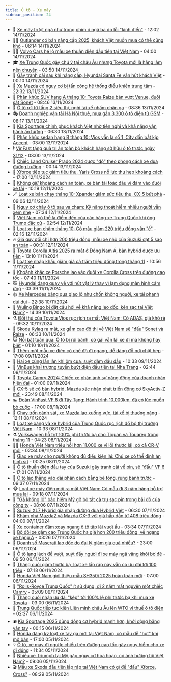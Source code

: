 ```yaml
---
title: Ô tô - Xe máy
sidebar_position: 24
---
```


<!-- dantri-o-to-xe-may:START -->
- 🤡 [Xe máy trượt ngã như trong phim ở ngã ba do lỗi &quot;kinh điển&quot;](https://dantri.com.vn/o-to-xe-may/xe-may-truot-nga-nhu-trong-phim-o-nga-ba-do-loi-kinh-dien-20241114183504500.htm) - 12:02 14/11/2024
- 🧑‍💻 [Outlander có bản nâng cấp 2025, khách Việt muốn mua có thể cũng khó](https://dantri.com.vn/o-to-xe-may/outlander-co-ban-nang-cap-2025-khach-viet-muon-mua-co-the-cung-kho-20241114121231001.htm) - 06:14 14/11/2024
- 🧑‍💻 [Volvo Cars hé lộ mẫu xe thuần điện đầu tiên tại Việt Nam](https://dantri.com.vn/o-to-xe-may/volvo-cars-he-lo-mau-xe-thuan-dien-dau-tien-tai-viet-nam-20241114102608594.htm) - 04:00 14/11/2024
- 🎓 [Xe Trung Quốc gây chú ý tại châu Âu nhưng Toyota mới là hãng làm nên chuyện](https://dantri.com.vn/o-to-xe-may/xe-trung-quoc-gay-chu-y-tai-chau-au-nhung-toyota-moi-la-hang-lam-nen-chuyen-20241114103758696.htm) - 03:50 14/11/2024
- 🌊 [Gây tranh cãi sau khi nâng cấp, Hyundai Santa Fe vẫn hút khách Việt](https://dantri.com.vn/o-to-xe-may/gay-tranh-cai-sau-khi-nang-cap-hyundai-santa-fe-van-hut-khach-viet-20241112113145131.htm) - 00:10 14/11/2024
- 🥷 [Xe Mazda có nguy cơ bị tấn công hệ thống điều khiển trung tâm](https://dantri.com.vn/o-to-xe-may/xe-mazda-co-nguy-co-bi-tan-cong-he-thong-dieu-khien-trung-tam-20241113162229617.htm) - 22:32 13/11/2024
- 🤩 [Phân khúc SUV hạng A tháng 10: Toyota Raize bán vượt Venue, đuổi sát Sonet](https://dantri.com.vn/o-to-xe-may/phan-khuc-suv-hang-a-thang-10-toyota-raize-ban-vuot-venue-duoi-sat-sonet-20241113120430300.htm) - 08:46 13/11/2024
- 🫶 [Ô tô rơi từ tầng 2 siêu thị, nghi tài xế nhầm chân ga](https://dantri.com.vn/o-to-xe-may/o-to-roi-tu-tang-2-sieu-thi-nghi-tai-xe-nham-chan-ga-20241113131015992.htm) - 08:36 13/11/2024
- 🎭 [Doanh nghiệp vận tải Hà Nội thuê, mua gần 3.300 ô tô điện từ GSM](https://dantri.com.vn/o-to-xe-may/doanh-nghiep-van-tai-ha-noi-thue-mua-gan-3300-o-to-dien-tu-gsm-20241113150947063.htm) - 08:17 13/11/2024
- 🌁 [Kia Sportage chinh phục khách Việt nhờ tiện nghi và khả năng vận hành ấn tượng](https://dantri.com.vn/o-to-xe-may/kia-sportage-chinh-phuc-khach-viet-nho-tien-nghi-va-kha-nang-van-hanh-an-tuong-20241113113452359.htm) - 06:30 13/11/2024
- 🦩 [Phân khúc sedan hạng B tháng 10: Vios vẫn là số 1, City dần bắt kịp Accent](https://dantri.com.vn/o-to-xe-may/phan-khuc-sedan-hang-b-thang-10-vios-van-la-so-1-city-dan-bat-kip-accent-20241112142046931.htm) - 03:00 13/11/2024
- 🕴 [VinFast tặng quà tri ân toàn bộ khách hàng sở hữu ô tô trước ngày 31/12](https://dantri.com.vn/o-to-xe-may/vinfast-tang-qua-tri-an-toan-bo-khach-hang-so-huu-o-to-truoc-ngay-3112-20241113094329487.htm) - 03:00 13/11/2024
- 🎡 [Chiếc Land Cruiser Prado 2024 được &quot;độ&quot; theo phong cách xe đua đường trường](https://dantri.com.vn/o-to-xe-may/chiec-land-cruiser-prado-2024-duoc-do-theo-phong-cach-xe-dua-duong-truong-20241113000550684.htm) - 00:14 13/11/2024
- 📝 [Xforce tiếp tục giảm tiêu thụ, Yaris Cross nỗ lực thu hẹp khoảng cách](https://dantri.com.vn/o-to-xe-may/xforce-tiep-tuc-giam-tieu-thu-yaris-cross-no-luc-thu-hep-khoang-cach-20241112122349392.htm) - 17:00 12/11/2024
- 🧐 [Không giữ khoảng cách an toàn, xe bán tải toác đầu vì đâm vào đuôi xe tải](https://dantri.com.vn/o-to-xe-may/khong-giu-khoang-cach-an-toan-xe-ban-tai-toac-dau-vi-dam-vao-duoi-xe-tai-20241112124840221.htm) - 10:19 12/11/2024
- 🪄 [Loạt xe bán chạy tháng 10: Xpander giảm sức tiêu thụ, CX-5 bứt phá](https://dantri.com.vn/o-to-xe-may/loat-xe-ban-chay-thang-10-xpander-giam-suc-tieu-thu-cx-5-but-pha-20241112104619982.htm) - 09:06 12/11/2024
- 🧰 [Nguy cơ cháy ô tô sau va chạm: Kỹ năng thoát hiểm nhiều người vẫn xem nhẹ](https://dantri.com.vn/o-to-xe-may/nguy-co-chay-o-to-sau-va-cham-ky-nang-thoat-hiem-nhieu-nguoi-van-xem-nhe-20241112141420611.htm) - 07:34 12/11/2024
- 🚀 [Việt Nam có thể là điểm đến của các hãng xe Trung Quốc khi ông Trump đắc cử](https://dantri.com.vn/o-to-xe-may/viet-nam-co-the-la-diem-den-cua-cac-hang-xe-trung-quoc-khi-ong-trump-dac-cu-20241112093625714.htm) - 02:54 12/11/2024
- 💪 [Loạt xe bán chậm tháng 10: Có mẫu giảm 220 triệu đồng vẫn &quot;ế&quot;](https://dantri.com.vn/o-to-xe-may/loat-xe-ban-cham-thang-10-co-mau-giam-220-trieu-dong-van-e-20241112000107192.htm) - 02:16 12/11/2024
- 🔥 [Giá quy đổi chỉ hơn 200 triệu đồng, mẫu xe nhỏ của Suzuki đạt 5 sao an toàn](https://dantri.com.vn/o-to-xe-may/gia-quy-doi-chi-hon-200-trieu-dong-mau-xe-nho-cua-suzuki-dat-5-sao-an-toan-20241112002333033.htm) - 00:31 12/11/2024
- 🐲 [Toyota Corolla Altis 2025 ra mắt ở Đông Nam Á, bản hybrid được ưu tiên](https://dantri.com.vn/o-to-xe-may/toyota-corolla-altis-2025-ra-mat-o-dong-nam-a-ban-hybrid-duoc-uu-tien-20241111160640506.htm) - 13:10 11/11/2024
- 🌋 [Loạt xe nhập khẩu giảm giá cả trăm triệu đồng trong tháng 11](https://dantri.com.vn/o-to-xe-may/loat-xe-nhap-khau-giam-gia-ca-tram-trieu-dong-trong-thang-11-20241111115740880.htm) - 10:56 11/11/2024
- 🤩 [Khoảnh khắc xe Porsche lao vào đuôi xe Corolla Cross trên đường cao tốc](https://dantri.com.vn/o-to-xe-may/khoanh-khac-xe-porsche-lao-vao-duoi-xe-corolla-cross-tren-duong-cao-toc-20241111142715274.htm) - 07:40 11/11/2024
- 😺 [Hyundai đang quay về với nút vật lý thay vì lạm dụng màn hình cảm ứng](https://dantri.com.vn/o-to-xe-may/hyundai-dang-quay-ve-voi-nut-vat-ly-thay-vi-lam-dung-man-hinh-cam-ung-20241111101139753.htm) - 03:39 11/11/2024
- 👍 [Xe Mercedes băng qua giao lộ như chốn không người, xe tải phanh dúi dụi](https://dantri.com.vn/o-to-xe-may/xe-mercedes-bang-qua-giao-lo-nhu-chon-khong-nguoi-xe-tai-phanh-dui-dui-20241110172818219.htm) - 22:38 10/11/2024
- 🎃 [Wuling Bingo bị đặt câu hỏi về khả năng leo dốc, kén sạc tại Việt Nam?](https://dantri.com.vn/o-to-xe-may/wuling-bingo-bi-dat-cau-hoi-ve-kha-nang-leo-doc-ken-sac-tai-viet-nam-20241110005116376.htm) - 14:39 10/11/2024
- ⚗️ [Đối thủ của Toyota Vios rục rịch ra mắt Việt Nam: Có ADAS, giá khó rẻ](https://dantri.com.vn/o-to-xe-may/doi-thu-cua-toyota-vios-ruc-rich-ra-mat-viet-nam-co-adas-gia-kho-re-20241110134055671.htm) - 09:32 10/11/2024
- 🦄 [Skoda Kylaq ra mắt, xe gầm cao đô thị về Việt Nam sẽ &quot;đấu&quot; Sonet và Raize](https://dantri.com.vn/o-to-xe-may/skoda-kylaq-ra-mat-xe-gam-cao-do-thi-ve-viet-nam-se-dau-sonet-va-raize-20241110133221798.htm) - 06:33 10/11/2024
- 😺 [Nổi bật tuần qua: Ô tô bị rơi bánh, cô gái vẫn lái xe đi mà không hay biết](https://dantri.com.vn/o-to-xe-may/noi-bat-tuan-qua-o-to-bi-roi-banh-co-gai-van-lai-xe-di-ma-khong-hay-biet-20241110080941927.htm) - 01:10 10/11/2024
- 💼 [Thêm một mẫu xe điện có chế độ đi ngang, dễ dàng đỗ nơi chật hẹp](https://dantri.com.vn/o-to-xe-may/them-mot-mau-xe-dien-co-che-do-di-ngang-de-dang-do-noi-chat-hep-20241109163024875.htm) - 17:08 09/11/2024
- 💃 [Hai xe cùng lấn làn khi ôm cua, suýt đâm đấu đầu](https://dantri.com.vn/o-to-xe-may/hai-xe-cung-lan-lan-khi-om-cua-suyt-dam-dau-dau-20241109155239636.htm) - 10:33 09/11/2024
- 🚀 [VinBus khai trương tuyến buýt điện đầu tiên tại Nha Trang](https://dantri.com.vn/o-to-xe-may/vinbus-khai-truong-tuyen-buyt-dien-dau-tien-tai-nha-trang-20241109093740416.htm) - 02:44 09/11/2024
- 🤩 [Toyota Camry 2024: Chiếc xe phản ánh sự năng động của doanh nhân hiện đại](https://dantri.com.vn/o-to-xe-may/toyota-camry-2024-chiec-xe-phan-anh-su-nang-dong-cua-doanh-nhan-hien-dai-20241108163812529.htm) - 01:00 09/11/2024
- 💪 [CX-5 sẽ có bản hybrid, Mazda xác nhận phát triển động cơ SkyActiv-Z mới](https://dantri.com.vn/o-to-xe-may/cx-5-se-co-ban-hybrid-mazda-xac-nhan-phat-trien-dong-co-skyactiv-z-moi-20241109005820214.htm) - 23:49 08/11/2024
- 🏊 [Đoàn VinFast VF 8 đi Tây Tạng: Hành trình 10.000km, đã có lúc muốn bỏ cuộc](https://dantri.com.vn/o-to-xe-may/doan-vinfast-vf-8-di-tay-tang-hanh-trinh-10000km-da-co-luc-muon-bo-cuoc-20241108133024239.htm) - 17:00 08/11/2024
- 💄 [Chạy trốn cảnh sát, xe Mazda lao xuống vực, tài xế bị thương nặng](https://dantri.com.vn/o-to-xe-may/chay-tron-canh-sat-xe-mazda-lao-xuong-vuc-tai-xe-bi-thuong-nang-20241108181103310.htm) - 12:11 08/11/2024
- 👺 [Loạt xe xăng và xe hybrid của Trung Quốc rục rịch đổ bộ thị trường Việt Nam](https://dantri.com.vn/o-to-xe-may/loat-xe-xang-va-xe-hybrid-cua-trung-quoc-ruc-rich-do-bo-thi-truong-viet-nam-20241108105859951.htm) - 10:33 08/11/2024
- ⚗️ [Volkswagen hỗ trợ 100% phí trước bạ cho Tiguan và Touareg trong tháng 11](https://dantri.com.vn/o-to-xe-may/volkswagen-ho-tro-100-phi-truoc-ba-cho-tiguan-va-touareg-trong-thang-11-20241108110252866.htm) - 04:23 08/11/2024
- 🧑‍🏫 [Honda Việt Nam triệu hồi hơn 11.000 xe vì lỗi thước lái, có cả CR-V mới](https://dantri.com.vn/o-to-xe-may/honda-viet-nam-trieu-hoi-hon-11000-xe-vi-loi-thuoc-lai-co-ca-cr-v-moi-20241108005021861.htm) - 02:34 08/11/2024
- 🦒 [Giao xe máy cho người không đủ điều kiện lái: Chủ xe có thể dính án hình sự](https://dantri.com.vn/o-to-xe-may/giao-xe-may-cho-nguoi-khong-du-dieu-kien-lai-chu-xe-co-the-dinh-an-hinh-su-20241107233958367.htm) - 00:25 08/11/2024
- 🐘 [Ô tô thuần điện đầu tay của Suzuki gây tranh cãi về pin, sẽ &quot;đấu&quot; VF 6](https://dantri.com.vn/o-to-xe-may/o-to-thuan-dien-dau-tay-cua-suzuki-gay-tranh-cai-ve-pin-se-dau-vf-6-20241107220220805.htm) - 17:01 07/11/2024
- 🧠 [Ô tô lao thẳng vào dải phân cách bằng bê tông, rụng bánh trước](https://dantri.com.vn/o-to-xe-may/o-to-lao-thang-vao-dai-phan-cach-bang-be-tong-rung-banh-truoc-20241107163345925.htm) - 09:37 07/11/2024
- 🐵 [Loạt xe máy điện mới ra mắt Việt Nam: Có mẫu đi 3 năm hãng hỗ trợ mua lại](https://dantri.com.vn/o-to-xe-may/loat-xe-may-dien-moi-ra-mat-viet-nam-co-mau-di-3-nam-hang-ho-tro-mua-lai-20241107143719374.htm) - 09:18 07/11/2024
- 🤭 [&quot;Gã khổng lồ&quot; bảo hiểm Mỹ gỡ bỏ tất cả trụ sạc pin trong bãi đỗ của công ty](https://dantri.com.vn/o-to-xe-may/ga-khong-lo-bao-hiem-my-go-bo-tat-ca-tru-sac-pin-trong-bai-do-cua-cong-ty-20241107112547214.htm) - 08:06 07/11/2024
- 🤠 [Suzuki XL7 Hybrid gia nhập đường đua Hybrid Việt](https://dantri.com.vn/o-to-xe-may/suzuki-xl7-hybrid-gia-nhap-duong-dua-hybrid-viet-20241107113259139.htm) - 06:30 07/11/2024
- 🫶 [Khám phá Mazda2 và Mazda CX-3 với giá hấp dẫn từ 408 triệu đồng](https://dantri.com.vn/o-to-xe-may/kham-pha-mazda2-va-mazda-cx-3-voi-gia-hap-dan-tu-408-trieu-dong-20241107102018914.htm) - 04:00 07/11/2024
- 🚀 [Xe container đâm xoay ngang ô tô tập lái vượt ẩu](https://dantri.com.vn/o-to-xe-may/xe-container-dam-xoay-ngang-o-to-tap-lai-vuot-au-20241107101633021.htm) - 03:34 07/11/2024
- 🎊 [Bộ đôi xe gầm cao Trung Quốc hạ giá hơn 200 triệu đồng, về ngang xe hạng A](https://dantri.com.vn/o-to-xe-may/bo-doi-xe-gam-cao-trung-quoc-ha-gia-hon-200-trieu-dong-ve-ngang-xe-hang-a-20241107094232968.htm) - 03:26 07/11/2024
- 🦄 [Doanh số Maserati lao dốc do đại lý giảm giá quá nhiều?](https://dantri.com.vn/o-to-xe-may/doanh-so-maserati-lao-doc-do-dai-ly-giam-gia-qua-nhieu-20241106170537842.htm) - 23:00 06/11/2024
- 🥷 [Ô tô lạng lách để vượt, suýt đẩy người đi xe máy ngã văng khỏi bờ đê](https://dantri.com.vn/o-to-xe-may/o-to-lang-lach-de-vuot-suyt-day-nguoi-di-xe-may-nga-vang-khoi-bo-de-20241106152808326.htm) - 09:50 06/11/2024
- 🦏 [Tháng cuối giảm trước bạ, loạt xe lắp ráp này vẫn có ưu đãi tới 100 triệu](https://dantri.com.vn/o-to-xe-may/thang-cuoi-giam-truoc-ba-loat-xe-lap-rap-nay-van-co-uu-dai-toi-100-trieu-20241106124544982.htm) - 07:18 06/11/2024
- 🤗 [Honda Việt Nam giới thiệu mẫu SH350i 2025 hoàn toàn mới](https://dantri.com.vn/o-to-xe-may/honda-viet-nam-gioi-thieu-mau-sh350i-2025-hoan-toan-moi-20241106120038855.htm) - 07:00 06/11/2024
- 🐲 [&quot;Rolls-Royce Trung Quốc&quot; ít sử dụng, đi 2 năm mất nguyên một chiếc Camry](https://dantri.com.vn/o-to-xe-may/rolls-royce-trung-quoc-it-su-dung-di-2-nam-mat-nguyen-mot-chiec-camry-20241106113303731.htm) - 05:09 06/11/2024
- 🤭 [Tháng cuối nhận ưu đãi &quot;kép&quot; tới 100% lệ phí trước bạ khi mua xe Toyota](https://dantri.com.vn/o-to-xe-may/thang-cuoi-nhan-uu-dai-kep-toi-100-le-phi-truoc-ba-khi-mua-xe-toyota-20241105163306329.htm) - 03:00 06/11/2024
- 🐻 [Trung Quốc tiếp tục kiện Liên minh châu Âu lên WTO vì thuế ô tô điện](https://dantri.com.vn/o-to-xe-may/trung-quoc-tiep-tuc-kien-lien-minh-chau-au-len-wto-vi-thue-o-to-dien-20241106091814385.htm) - 02:27 06/11/2024
- ⛽️ [Kia Sportage 2025 dùng động cơ hybrid mạnh hơn, khởi động bằng vân tay](https://dantri.com.vn/o-to-xe-may/kia-sportage-2025-dung-dong-co-hybrid-manh-hon-khoi-dong-bang-van-tay-20241106015207928.htm) - 00:15 06/11/2024
- 🫣 [Honda đăng ký loạt xe tay ga mới tại Việt Nam, có mẫu dễ &quot;hot&quot; khi mở bán](https://dantri.com.vn/o-to-xe-may/honda-dang-ky-loat-xe-tay-ga-moi-tai-viet-nam-co-mau-de-hot-khi-mo-ban-20241105124407371.htm) - 17:00 05/11/2024
- 💡 [Ô tô, xe máy đi ngược chiều trên đường cao tốc gây nguy hiểm cho xe đi đúng](https://dantri.com.vn/o-to-xe-may/o-to-xe-may-di-nguoc-chieu-tren-duong-cao-toc-gay-nguy-hiem-cho-xe-di-dung-20241105172200254.htm) - 11:34 05/11/2024
- 💪 [Nhiều xe Triumph tại Mỹ gặp nguy cơ hỏa hoạn, có ảnh hưởng tới Việt Nam?](https://dantri.com.vn/o-to-xe-may/nhieu-xe-triumph-tai-my-gap-nguy-co-hoa-hoan-co-anh-huong-toi-viet-nam-20241105114435368.htm) - 09:06 05/11/2024
- 🎬 [Mẫu xe Skoda đầu tiên lắp ráp tại Việt Nam có gì để &quot;đấu&quot; Xforce, Cross?](https://dantri.com.vn/o-to-xe-may/mau-xe-skoda-dau-tien-lap-rap-tai-viet-nam-co-gi-de-dau-xforce-cross-20241105152454092.htm) - 08:29 05/11/2024<!-- dantri-o-to-xe-may:END -->
